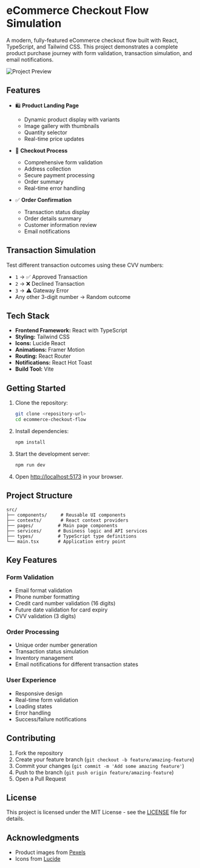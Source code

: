 # eCommerce Checkout Flow Simulation

A modern, fully-featured eCommerce checkout flow built with React, TypeScript, and Tailwind CSS. This project demonstrates a complete product purchase journey with form validation, transaction simulation, and email notifications.

![Project Preview](https://images.pexels.com/photos/19090/pexels-photo.jpg?auto=compress&cs=tinysrgb&w=1260&h=750&dpr=1)

## Features

- 🛍️ **Product Landing Page**
  - Dynamic product display with variants
  - Image gallery with thumbnails
  - Quantity selector
  - Real-time price updates

- 🛒 **Checkout Process**
  - Comprehensive form validation
  - Address collection
  - Secure payment processing
  - Order summary
  - Real-time error handling

- ✅ **Order Confirmation**
  - Transaction status display
  - Order details summary
  - Customer information review
  - Email notifications

## Transaction Simulation

Test different transaction outcomes using these CVV numbers:
- `1` → ✅ Approved Transaction
- `2` → ❌ Declined Transaction
- `3` → ⚠️ Gateway Error
- Any other 3-digit number → Random outcome

## Tech Stack

- **Frontend Framework:** React with TypeScript
- **Styling:** Tailwind CSS
- **Icons:** Lucide React
- **Animations:** Framer Motion
- **Routing:** React Router
- **Notifications:** React Hot Toast
- **Build Tool:** Vite

## Getting Started

1. Clone the repository:
   ```bash
   git clone <repository-url>
   cd ecommerce-checkout-flow
   ```

2. Install dependencies:
   ```bash
   npm install
   ```

3. Start the development server:
   ```bash
   npm run dev
   ```

4. Open [http://localhost:5173](http://localhost:5173) in your browser.

## Project Structure

```
src/
├── components/     # Reusable UI components
├── contexts/       # React context providers
├── pages/         # Main page components
├── services/      # Business logic and API services
├── types/         # TypeScript type definitions
└── main.tsx       # Application entry point
```

## Key Features

### Form Validation
- Email format validation
- Phone number formatting
- Credit card number validation (16 digits)
- Future date validation for card expiry
- CVV validation (3 digits)

### Order Processing
- Unique order number generation
- Transaction status simulation
- Inventory management
- Email notifications for different transaction states

### User Experience
- Responsive design
- Real-time form validation
- Loading states
- Error handling
- Success/failure notifications

## Contributing

1. Fork the repository
2. Create your feature branch (`git checkout -b feature/amazing-feature`)
3. Commit your changes (`git commit -m 'Add some amazing feature'`)
4. Push to the branch (`git push origin feature/amazing-feature`)
5. Open a Pull Request

## License

This project is licensed under the MIT License - see the [LICENSE](LICENSE) file for details.

## Acknowledgments

- Product images from [Pexels](https://www.pexels.com)
- Icons from [Lucide](https://lucide.dev)